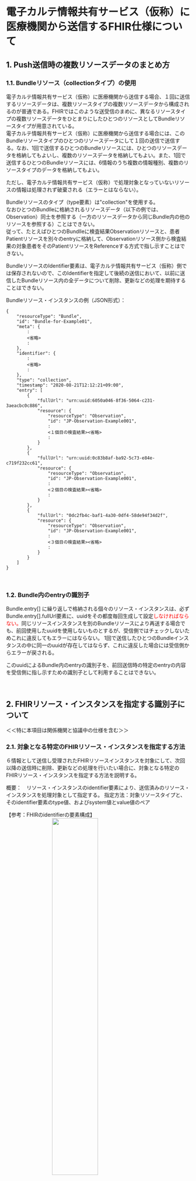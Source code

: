 <style type="text/css">

table {
  border: solid 1px black;
  border-collapse: collapse;
}
 
table td {
  border: solid 1px black;

}

table th {
  border: solid 1px black;
}
   h1 {
      counter-reset: chapter;
    }

    h2 {
      counter-reset: sub-chapter;
    }

    h3 {
      counter-reset: section;
    }

    h4 {
      counter-reset: sub-section;
    }

    h5 {
      counter-reset: composite;
    }

    h6 {
      counter-reset: sub-composite;
    }

    h1:before {
      color: black;
      counter-increment: bchapter;
      content:  " ";
    }

    h2:before {
      color: black;
      counter-increment: chapter;
      content: counter(chapter) ". ";
    }

    h3:before {
      color: black;
      counter-increment: sub-chapter;
      content: counter(chapter) "."counter(sub-chapter) ". ";
    }


    h4:before {
      color: black;
      counter-increment: section;
      content: counter(chapter) "."counter(sub-chapter) "."counter(section) " ";
    }

    h5:before {
      color: black;
      counter-increment: sub-section;
      content: counter(chapter) "."counter(sub-chapter) "."counter(section) "."counter(sub-section) " ";
    }

    h6:before {
      color: black;
      counter-increment: sub-sub-section;
      content: "　　"counter(sub-sub-section) "）";
    }

</style>




# 電子カルテ情報共有サービス（仮称）に医療機関から送信するFHIR仕様について

## Push送信時の複数リソースデータのまとめ方
### Bundleリソース（collectionタイプ）の使用
電子カルテ情報共有サービス（仮称）に医療機関から送信する場合、１回に送信するリソースデータは、複数リソースタイプの複数リソースデータから構成されるのが普通である。FHIRではこのような送受信のまめに、異なるリソースタイプの複数リソースデータをひとまりにしたひとつのリソースとしてBundleリソースタイプが用意されている。<br>
電子カルテ情報共有サービス（仮称）に医療機関から送信する場合には、このBundleリソースタイプのひとつのリソースデータにして１回の送信で送信する。なお、1回で送信するひとつのBundleリソースには、ひとつのリソースデータを格納してもよいし、複数のリソースデータを格納してもよい。また、1回で送信するひとつのBundleリソースには、6情報のうち複数の情報種別、複数のリソースタイプのデータを格納してもよい。

ただし、電子カルテ情報共有サービス（仮称）で処理対象となっていないリソースの情報は処理されず破棄される（エラーとはならない）。

Bundleリソースのタイプ（type要素）は"collection"を使用する。<br>
なおひとつのBundlleに格納されるリソースデータ（以下の例では、Observation）同士を参照する（一方のリソースデータから同じBundle内の他のリソースを参照する）ことはできない。<br>
従って、たとえばひとつのBundlleに検査結果Observationリソースと、患者Patientリソースを別々のentryに格納して、Observationリソース側から検査結果の対象患者をそのPatientリソースをReferenceする方式で指し示すことはできない。

BundleリソースのIdentifier要素は、電子カルテ情報共有サービス（仮称）側では保存されないので、このIdentifierを指定して後続の送信において、以前に送信したBundleリソース内の全データについて削除、更新などの処理を期待することはできない。

Bundleリソース・インスタンスの例（JSON形式）：
```
{
    "resourceType": "Bundle",
    "id": "Bundle-for-Example01",
    "meta": {
        :
        <省略>
        :
    },
    "identifier": {
        :
        <省略>
        :
    },
    "type": "collection",
    "timestamp": "2020-08-21T12:12:21+09:00",
    "entry": [
        {
            "fullUrl": "urn:uuid:6050a046-8f36-5064-c231-3aeacbc0c886",
            "resource": {
                "resourceType": "Observation",
                "id": "JP-Observation-Example001",
                :
                <１個目の検査結果><省略>
                :
            }
        },
        {
            "fullUrl": "urn:uuid:0c83b8af-ba92-5c73-e84e-c719f232cc61",
            "resource": {
                "resourceType": "Observation",
                "id": "JP-Observation-Example001",
                :
                <２個目の検査結果><省略>
                :
            }
        },
        {
            "fullUrl": "0dc2fb4c-baf1-4a30-0df4-58de94f34d2f",
            "resource": {
                "resourceType": "Observation",
                "id": "JP-Observation-Example001",
                :
                <３個目の検査結果><省略>
                :
            }
        }
    ]
}
```

<br>

### Bundle内のentryの識別子
Bundle.entry[] に繰り返しで格納される個々のリソース・インスタンスは、必ずBundle.entry[].fullUrl要素に、uuidをその都度毎回生成して設定<span style="color: red; ">しなければならない。</span>同じリソースインスタンスを別のBundleリソースにより再送する場合でも、前回使用したuuidを使用しないものとするが、受信側ではチェックしないためこれに違反してもエラーにはならない。
1回で送信したひとつのBundleインスタンスの中に同一のuuidが存在してはならず、これに違反した場合には受信側からエラーが戻される。

このuuidによるBundle内のentryの識別子を、前回送信時の特定のentryの内容を受信側に指し示すための識別子として利用することはできない。

<br>

## FHIRリソース・インスタンスを指定する識別子について
＜＜特に本項目は関係機関と協議中の仕様を含む＞＞<br>

### 対象となる特定のFHIRリソース・インスタンスを指定する方法
６情報として送信し受理されたFHIRリソースインスタンスを対象にして、次回以降の送信時に削除、更新などの処理を行いたい場合に、対象となる特定のFHIRリソース・インスタンスを指定する方法を説明する。

概要：　リソース・インスタンスのidentifier要素により、送信済みのリソース・インスタンスを処理対象として指定する。
指定方法：対象リソースタイプと、そのidentifier要素のtype値、およびsystem値とvalue値のペア

【参考：FHIRのidentifierの要素構成】
<img src="identifier.png" style="display: block; margin: auto;" width="50%"><br clear="all">

通常、１回のオーダや結果報告で、複数の処方薬、複数の検査結果項目が発生するので、その複数のリソースインスタンスを１回のBundleで送信する。
Bundleに含まれる個々のリソース・インスタンスのidentifier要素が、 そのリソース・インスタンスを一意に識別できるidentiferか、それとも１回のオーダや報告に含まれるすべてのリソースを一括して指定しているかの違いにより、以下の２通りのシステムがありうる。
<table>
<tr>

<td>
<img src="identifier-typeA.png" style="display: block; margin: auto;" width="100%"><br clear="all">

</td>
<td>
<img src="identifier-typeB.png" style="display: block; margin: auto;" width="100%"><br clear="all">

</td>
</tr>
</table>

  - ＜IdentifierタイプA＞：　リソース・インスタンスひとつひとつを個別に異なるインスタンスとして識別できる個別のidentifierを、送信する側が割り当てることができる。最初の送信の後の（２回目以降での）更新や削除の指示において、１回目に送信したときと同じidentifierを指定すれば１回目に送信したときのリソース・インスタンスを間違いなく指し示すことができるシステムである。このタイプのシステムでは、削除や更新は個々のリソース・インスタンスごとに可能である。
  注意が必要なのは、一見、個々のリソース・インスタンスごとに異なるidentifierが割り当てられていても、例えばひとつの処方箋内の医薬品の出現順序や結果報告書の項目順序に依存した順序番号などを割り当てているようなシステムがある。こうしたシステムでは、１回目と２回目で処方医薬品の数が変更されているような場合には同じidentifierが異なる処方医薬品情報を指し示してしまうことがあるので、＜IdentifierタイプA＞とはならない。この場合には、次に記載する＜IdentifierタイプB＞のidentifierを別に生成して設定する必要がある。

  - ＜IdentifierタイプB＞：　リソースインスタンスひとつひとつは区別されず、オーダ番号や結果報告書番号のように１回のオーダ単位での識別しかできないid情報を割り当てるシステムの場合がある。このようなシステムでは、削除や更新は１回のオーダや結果報告に含まれるすべてのリソース・インスタンスに対して一括して実施するのが普通である。たとえばただひとつの医薬品の処方量の変更や、1医薬品の削除だけであっても、そのときの１回の処方オーダで同時に処方したすべての医薬品に対応したすべてのリソース・インスタンスをまとめて削除した上で、それらすべてを新規に登録しなおすことが必要である。この場合、１回のオーダや結果報告に含まれるすべてのリソース・インスタンスは同じidentifierを持っている必要があり、こうしたシステムを＜IdentifierタイプB＞とする。

Bundleリソースに格納されるすべてのリソース・インスタンスには、Identifier要素に必ず＜IdentifierタイプA＞または＜IdentifierタイプB＞のどちらかに対応する決められたtype値を設定しなければならない（後述）。その上でsystem値と、その下で一意となるそれぞれのvalueを生成して設定<span style="color: red; ">しなければならない。</span>
すなわち、
  - ＜IdentifierタイプA＞では、その医療機関のそのシステム系統では、過去未来に跨がり、すべてのリソース・インスタンスをひとつひとつ、必ず一意に、同じものとして識別できるID値をidentifier.valueに設定<span style="color: red; ">しなければならない。</span>
  - ＜IdentifierタイプB＞では、その医療機関のそのシステム系統では、過去未来に跨がり、リソース・インスタンスが含まれるオーダ単位や結果報告書単位で一意に識別できるID値（たとえばオーダ番号や結果報告書番号）をidentifier.valueに設定<span style="color: red; ">しなければならない。</span>このタイプでは、同じオーダ単位や結果報告書単位に含まれるすべてのリソース・インスタンスには同一のidentifierが少なくともひとつ付与<span style="color: red; ">されなければならない。</span>

<table>
<tr>

<img src="identifier-typetype.png" style="display: block; margin: auto;" width="80%"><br clear="all">

</tr>
</table>

＜IdentifierタイプA＞または＜IdentifierタイプB＞における、identifier要素のtype値の設定方法：

```
1) ＜IdentifierタイプA＞の場合のidentifier.typeの例：
"type": {
  "coding": [
    {
      "system": "http://hl7.org/fhir/ValueSet/identifier-type",
      "code": "ACSN"
    }
  ]
}
```
```
2) ＜IdentifierタイプB＞の場合で、identifierとしてオーダ番号を設定する場合のidentifier.typeの例：
"type": {
  "coding": [
    {
      "system": "http://hl7.org/fhir/ValueSet/identifier-type",
      "code": "PLAC"
    }
  ]
}
```
```
3) ＜IdentifierタイプB＞の場合で、identifierとして実施番号や報告書番号を設定する場合のidentifier.typeの例：
"type": {
  "coding": [
    {
      "system": "http://hl7.org/fhir/ValueSet/identifier-type",
      "code": "FILL"
    }
  ]
}
```
なお、2)と3)は厳密に区別する必要はなく、＜IdentifierタイプB＞であれば、2)3)のどちらの方法で設定しても構わない。
以上の仕様の意味を理解するために、受信側のサービスの処理内容を説明する。

### 電子カルテ情報共有サービス（仮称）での処理内容の説明
  前提として、以下で扱うidentifier.type要素には前項で定められた固定値のいずれかが設定<span style="color: red; ">されていなければならない。</span>
　本節では、電子カルテ情報共有サービス（仮称）を単に共有サービスと記載する。

  1. 削除処理：
    削除処理要求では、FHIRリソースの送信時には、削除要求コマンドが患者識別情報（被保険者番号情報）、リソースタイプ、identifier.type.code値、identifier.system値、identifier.value値の５つのパラメータとともに送信され、削除対象となるBundleリソースは送信されない。
    共有サービスでは、これらのパラメータがすべて一致するリソース・インスタンスのデータを削除する。
  1. 更新処理：
  削除＋新規登録の処理を、ひと組みの「identifier.type.code値、identifier.system値、identifier.value値」ごとに行う。
  更新処理要求時に受信したBundleリソースに含まれる個々のリソース・インスタンスについて、そのリソースのidentifier要素のtype要素が＜IdentifierタイプA＞または＜IdentifierタイプB＞のどちらかを示している場合だけ、そのリソースを処理要求元のリソースとする。それ以外のリソースは無視する。得られた処理要求元のリソースの「identifier.type.code値、identifier.system値、identifier.value値」が完全一致する保存済みリソースインスタンスをすべて検索して、ヒットした全てのを処理対象とする。ただし、＜IdentifierタイプA＞の場合には、ヒットしたFHIRリソースインスタンスが複数あればエラーとロールバックする。
  一連の削除ー新規登録が成功した場合には、次の「identifier.type.code値、identifier.system値、identifier.value値」を対象とした処理に移る。
  <br>なお、指定された対象となる既存のFHIRリソースインスタンスと比べて更新データに過不足があっても構わない。

削除処理、更新処理のどの過程でも途中で失敗、エラーとなった場合には、全ての処理をロールバックし、処理前の状態に戻す。
以上の処理要件を満せるよう、６情報の各リソースインスタンスには、送信側の責任で適切にidentifier要素のtype値、system値とvalue値とを設定すること。


## 検体検査結果情報における検査項目のコーディング規則
いわゆる6情報のうち、検体検査結果情報は、Observationリソースタイプを使用し、Profile「診療情報コアサマリー用　Observationリソース（検体検査結果／感染症検体検査結果）プロファイル」に準拠してデータを作成するものとする。
検査項目を識別する情報は、code要素に設定される項目コード情報(code.coding要素)に、JLAC10コードまたはJLAC11コードのいずれか、またはそれに準拠した以降で説明するコードのいずれかの情報を必ず設定<span style="color: red; ">しなければならない。</span>いずれも設定されていない場合には、エラーとして扱われる。

以下では「JLACコード」とは、JLAC10コードまたはJLAC11コードを指す。

### 「臨床検査項目基本コードセット」＊に掲載される検査項目の場合：
[臨床検査項目基本コードセット一覧](ccslabo43set.html)
```
 * 「臨床検査項目基本コードセット」 : 別に厚生労働省が定める、6情報の「臨床検査項目基本コードセット」（43項目）を指す。
```
 - 「臨床検査項目基本コードセット」に掲載される当該項目の、同リストに掲載されているJLACコード
 - 掲載される当該項目の、同リストに掲載されているJLACコードから、測定法コード部分3桁を998または999（「998:測定法を問わず」「999:その他の測定法」の意味）に置き換えたコード：これは、測定法3桁のコーディングが正しくできない場合（998:測定法を問わず）や、掲載されているコードと測定法が異なると考えられる場合（999:その他の測定法）に使用することができる。
この場合のsystem値は検体検査情報の説明を参照のこと。

#### 検査項目名称について
コードに対応する（code.coding[n].displayに設定する）項目名称は、「臨床検査項目基本コードセット」掲載される当該項目の、同リストに掲載されている項目名称の文字列をそのまま設定<span style="color: red; ">しなければならない。</span>

#### 施設固有の検査項目コードとその名称の設定について
JLAC10コードの設定の有無に関わらず、施設固有コードとそれに対応する施設固有名称のペアは、上記コードを設定したcode.codingとは別のcode.codingに設定（code.coding.codeとcode.coding.displayに設定）<span style="color: red; ">しなければならない。</span>
この場合のsystem値は"http://jpfhir.jp/fhir/eClinicalSummary/ValueSet/JP_CCS_ObsLabResult_LocalCode_CS"を固定で設定する。

### 「臨床検査項目基本コードセット」に掲載されない検査項目の場合：
 - 当該項目のJLACコード
 - 当該項目のJLACコードから、測定法コード部分3桁を998または999（「998:測定法を問わず」「999:その他の測定法」の意味）に置き換えたコード。
 - 未標準化コード＝すべて9からなる17桁のコード（<span style="color: blue; ">99999999999999999</span>）：これは、なんらかの理由でJLACコードに対応づけられたデータを作成できない場合や、測定法以外の部分についても不正確である可能性が高い場合に、未標準化コードを表す意味で例外的に許容される。
この場合のsystem値は検体検査情報の説明を参照のこと。

#### 検査項目名称について
コードに対応する（code.coding[n].displayに設定する）項目名称は、JLACコードに対応する標準検査項目名称は定義されていないので、その項目を表す施設固有の名称文字列を適宜設定する。なお、未標準化コードに対応する名称には、<span style="color: blue; ">"未標準化コード項目(JLAC)"</span>という文字列を設定する。

#### 施設固有の検査項目コードとその名称の設定について
JLAC10コード、未標準化コードの設定の有無に関わらず、施設固有コードとそれに対応する施設固有名称のペアは、上記コードを設定したcode.codingとは別のcode.codingに設定（code.coding.codeとcode.coding.displayに設定）<span style="color: red; ">しなければならない。</span>
この場合のsystem値は"http://jpfhir.jp/fhir/eClinicalSummary/ValueSet/JP_CCS_ObsLabResult_LocalCode_CS"を固定で設定する。

## アレルギー情報と薬剤禁忌情報の区別
いわゆる6情報のうち、アレルギー情報と薬剤禁忌情報とは同じAllergyIntoleranceリソースタイプを使用し、同じProfile「診療情報コアサマリー用　AllergyIntoleranceリソース（アレルギー情報／薬剤禁忌）プロファイル」に準拠してデータを作成するものとし、両者の区別はAllergyIntoleranceリソースデータのcategory要素とcriticality要素に設定される値の組み合わせの違いにより以下の表に従い処理される。


薬剤禁忌情報においてはcategory要素にmedication、criticality要素にhighを必ず設定することによる。利用側（電子カルテ情報共有サービス（仮称））はこの両方の条件が満たされた場合にのみ「薬剤禁忌情報」として扱、どちらかまたは両方が満たされない場合には薬剤禁忌情報ではなくアレルギー情報として取り扱う。

|category要素|criticality要素|取り扱われる<br>6情報での種別|
|---|---|---|
|medication|high|薬剤禁忌情報。|
|medication|high以外|薬剤に対するアレルギー情報。<br>薬剤禁忌情報としては扱われない。|
|medication|値なし（要素なし）|薬剤に対するアレルギー情報。<br>薬剤禁忌としては扱われない。|
|medication以外|high|薬剤以外の原因物質に対するアレルギー情報。<br>薬剤禁忌としては扱われない。|
|medication以外|high以外|薬剤以外の原因物質に対するアレルギー情報。<br>薬剤禁忌としては扱われない。|
|medication以外|値なし（要素なし）|薬剤以外の原因物質に対するアレルギー情報。<br>薬剤禁忌としては扱われない。|
|値なし（要素なし）|値なし（要素なし）|なんらかのアレルギー情報。<br>薬剤禁忌としては扱われない。|

<br>

## 感染症情報とそれ以外の検体検査結果情報の区別
いわゆる6情報のうち、感染症情報とそれ以外の検体検査結果情報とは、同じObservationリソースタイプを使用し、同じProfile「診療情報コアサマリー用　Observationリソース（検体検査結果／感染症検体検査結果）プロファイル」に準拠してデータを作成するものとし、両者の区別はcode要素に設定される項目コード情報がJLAC10コードまたはJLAC11コードにより、
別に厚生労働省が定める「6情報における感染症検査項目リスト（仮称）」に含まれるコードである場合には、感染症情報として処理される。従って、感染症情報として検査情報を送信する場合には、必ず「6情報における感染症検査項目リスト（仮称）」に記載のJLAC10コードまたはJLAC11コードによりコーディング<span style="color: red; ">しなければならない。</span>


<br>

## 保険個人識別子の格納
電子カルテ情報共有サービス（仮称）に医療機関から送信する場合には、個人識別子として、保険者情報と被保険者情報を送信することが必須である。このためFHIRリソースの患者情報であるPatientリソースのidentifier要素にこの識別子情報を設定<span style="color: red; ">しなければならない。</span><br>以下にその仕様を示す。<br>
なお、Patientリソースが、別のリソースに包含されるContainedリソースとなっているにもPatientリソースのidentifier要素にこの識別子情報を設定<span style="color: red; ">しなければならない。</span>

### 「保険個人識別子」の文字列仕様
個人識別子として、保険者情報と被保険者情報とを以下の仕様で連携した文字列を使用する。<br>
本仕様では、以下、これを「保険個人識別子」と称する。また英数字は１バイト系文字の英数字を指す。<br>
保険個人識別子:　以下の各情報（要素）を半角コロン（文字コード１６進数 5A）で結合する。<br>
要素を省略する、とある場合には、長さ０の文字列とする。<br>

 - 保険者等番号:　英数字８桁　保険者番号。８桁に満たない場合は、先頭に半角ゼロを追加して８桁とする。<br>
　　（保険者等番号とは、保険者番号または公費負担者番号を指す）<br><br>
 - 被保険者証（手帳）等の記号:　英数または全角文字。健康保険被保険者証、船員保険被保険者証、受給資格者票及び国民健康保険被保険者証等の「記号及び番号」欄の記号を記録する。全角だけからなる文字列または半角だけからなる文字列のどちらかとする。英数字だけの場合には 1 バイト系（半角）文字だけから構成するか、または全角文字だけから構成する。記号または仮名漢字を含む場合には、英数字を含めすべて全角文字だけから構成する。なお、いずれの場合にも、全角空白を含めないこととする。被保険者証（手帳）等の番号だけしかない場合には、本要素は省略する。<br><br>
 - 被保険者証（手帳）等の番号:　英数または全角文字。健康保険被保険者証、船員保険被保険者証、受給資格者票及び国民健康保険被保険者証等の「記号及び番号」欄の番号、または後期高齢者被保険者証の被保険者番号を記録する。全角だけからなる文字列または半角だけからなる文字列のどちらかとする。英数字だけの場合には 1 バイト系（半角）文字だけから構成するか、または全角文字だけから構成する。記号または仮名漢字を含む場合には、英数字を含めすべて全角文字だけから構成する。なお、いずれの場合にも、全角空白を含めないこととする。<br><br>
 - 被保険者証等枝番: 「被保険者証等枝番」に対応する文字列。半角数字2桁固定とする。枝番がない（表記されていない）場合には、00とするのではなく本要素は省略する。<br>
<br>
例）保険者等番号＝12345、被保険者証（手帳）等の記号＝あいう、被保険者証（手帳）等の番号＝１８７、枝番＝05 の場合、<br>
　　保険個人識別子＝ "00012345:あいう:１８７:05" となる。<br>
　被保険者証（手帳）等の記号と枝番がない場合には<br>
　　保険個人識別子＝ "00012345::１８７:" となる。この場合、最後のコロンは必須である。<br><br>

### 保険個人識別子の格納方法
保険個人識別子は、Patientリソースのidentifier要素のvalueに記述する。この場合、system値には、「保険個人識別子」であることを示す「http:/jpfhir.jp/fhir/ccs/Idsysmem/JP_Insurance_member/保険者等番号８桁文字列」を設定する。
```
    {
      "resourceType": "Patient",
      "id": "Patient1",
        <省略>
      "identifier": [
        {
          "system": "urn:oid:1.2.392.100495.20.3.51.11234567890",
          "value": "12345"
        },
        {
          "system": "http:/jpfhir.jp/fhir/ccs/Idsysmem/JP_Insurance_member/00012345",
          "value": "00012345:あいう:１８７:05"
        }
      ],
      "name": [
        <省略>
```


## 長期保存の対象であることのフラグ情報の格納
電子カルテ情報共有サービス（仮称）に医療機関から送信する場合、送信するFHIRリソースが長期保存対象の情報である場合には、そのことを明示的に示すため、>それぞれのリソース識別子情報を設定<span style="color: red; ">しなければならない</span>。<br>以下にその仕様を示す。<br>

### 長期保存情報の仕様
リソースのデータを長期保存対象とする場合には、そのリソースのデータにおけるmeta要素のtag要素に以下の形式で記述<span style="color: red; ">しなければならない。</span><br>
　meta.tag.system = "http:/jpfhir.jp/fhir/ccs/CodeSystem/JP_ehrexs_indication"　(この固定値とする)<br>
　meta.tag.code = "LTS"　(この固定値とする)<br>

```
{
  "resourceType": "AllergyIntolerance",
  "id": "Example-allergy",
  "meta": {
    :
    <省略>
    :
    "tag": {[
      {
        "system": "http:/jpfhir.jp/fhir/ccs/CodeSystem/JP_ehrexs_indication",
        "code": "LTS"
      }
    ]
    }

  },
```

## 病名情報における【未告知病名】であることのフラグ情報の格納
【未告知病名】とは、電子カルテ病名の登録済みの病名であるが、医療者がその病気の説明をまだ患者本人に対して病名やその病状を十分に説明していない段階であり、この病名情報を患者に提供する際には特別の配慮を必要とするものとして、電子カルテの病名登録画面上で、「未告知病名」として登録してある（または同様の意味あいのフラグを付与してある）病名情報のことである。
電子カルテ情報共有サービス（仮称）に医療機関からこの病名情報を送信する場合、送信する病名FHIRリソースにそのことを明示的に示すため、特別なリソース識別子情報を設定<span style="color: red; ">しなければならない。</span><br>以下にその仕様を示す。<br>

### 【未告知病名】情報の仕様
病名リソース（Conditionリソース）におけるmeta要素のtag要素に以下の形式で記述<span style="color: red; ">しなければならない。</span><br>
　meta.tag.system = "http:/jpfhir.jp/fhir/ccs/CodeSystem/JP_ehrexs_indication"　(この固定値とする)<br>
　meta.tag.code = "UNINFORMED"　(この固定値とする)<br>

```
{
  "resourceType": "Condition",
  "id": "Example-condition",
  "meta": {
    :
    <省略>
    :
    "tag": {[
      {
        "system": "http:/jpfhir.jp/fhir/ccs/CodeSystem/JP_ehrexs_indication",
        "code": "UNINFORMED"
      }
    ]
    }

  },
```

<br>


